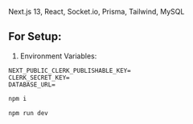 Next.js 13, React, Socket.io, Prisma, Tailwind, MySQL


## For Setup:

1. Environment Variables:

```env
NEXT_PUBLIC_CLERK_PUBLISHABLE_KEY=
CLERK_SECRET_KEY=
DATABASE_URL=
```

```bash
npm i

npm run dev
```
